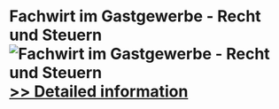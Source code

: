 # Fachwirt im Gastgewerbe - Recht und Steuern<br />![Fachwirt im Gastgewerbe - Recht und Steuern](https://mycommerce.akamaized.net/api/pimages/P300452420/BIG/300452420.JPG)<br />[>> Detailed information](https://secure.shareit.com/shareit/product.html?productid=300452420&affiliateid=200057808)
